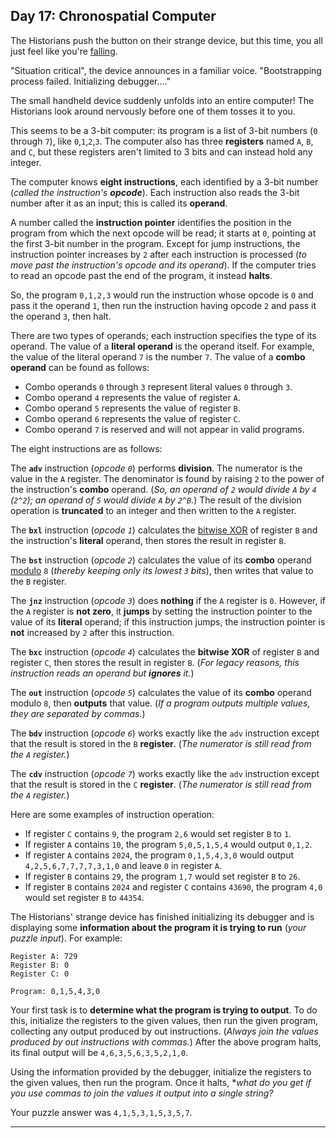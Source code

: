 ## Day 17: Chronospatial Computer

The Historians push the button on their strange device, but this time, you all just 
feel like you're [falling](https://adventofcode.com/2018/day/60).

"Situation critical", the device announces in a familiar voice. "Bootstrapping process 
failed. Initializing debugger...."

The small handheld device suddenly unfolds into an entire computer! The Historians 
look around nervously before one of them tosses it to you.

This seems to be a 3-bit computer: its program is a list of 3-bit numbers (`0` 
through `7`), like `0`,`1`,`2`,`3`. The computer also has three **registers** named `A`, 
`B`, and `C`, but these registers aren't limited to 3 bits and can instead hold any 
integer.

The computer knows **eight instructions**, each identified by a 3-bit number (_called 
the instruction's **opcode**_). Each instruction also reads the 3-bit number after it 
as an input; this is called its **operand**.

A number called the **instruction pointer** identifies the position in the program 
from which the next opcode will be read; it starts at `0`, pointing at the first 3-bit 
number in the program. Except for jump instructions, the instruction pointer increases 
by `2` after each instruction is processed (_to move past the instruction's opcode 
and its operand_). If the computer tries to read an opcode past the end of the program, 
it instead **halts**.

So, the program `0,1,2,3` would run the instruction whose opcode is `0` and pass it 
the operand `1`, then run the instruction having opcode `2` and pass it the operand `3`, 
then halt.

There are two types of operands; each instruction specifies the type of its operand. 
The value of a **literal operand** is the operand itself. For example, the value of the 
literal operand `7` is the number `7`. The value of a **combo operand** can be found 
as follows:

* Combo operands `0` through `3` represent literal values `0` through `3`.
* Combo operand `4` represents the value of register `A`.
* Combo operand `5` represents the value of register `B`.
* Combo operand `6` represents the value of register `C`.
* Combo operand `7` is reserved and will not appear in valid programs.

The eight instructions are as follows:

The **`adv`** instruction (_opcode `0`_) performs **division**. The numerator is 
the value in the `A` register. The denominator is found by raising `2` to the power 
of the instruction's **combo** operand. (_So, an operand of `2` would divide `A` 
by `4` (`2^2`); an operand of `5` would divide `A` by `2^B`._) The result of the 
division operation is **truncated** to an integer and then written to the `A` register.

The **`bxl`** instruction (_opcode `1`_) calculates the 
[bitwise XOR](https://en.wikipedia.org/wiki/Bitwise_operation#XOR) of register `B` 
and the instruction's **literal** operand, then stores the result in register `B`.

The **`bst`** instruction (_opcode `2`_) calculates the value of its **combo** 
operand [modulo](https://en.wikipedia.org/wiki/Modulo) `8` (_thereby keeping only 
its lowest `3` bits_), then writes that value to the `B` register.

The **`jnz`** instruction (_opcode `3`_) does **nothing** if the `A` register is `0`. 
However, if the `A` register is **not zero**, it **jumps** by setting the instruction 
pointer to the value of its **literal** operand; if this instruction jumps, the 
instruction pointer is **not** increased by `2` after this instruction.

The **`bxc`** instruction (_opcode `4`_) calculates the **bitwise XOR** of register 
`B` and register `C`, then stores the result in register `B`. (_For legacy reasons, 
this instruction reads an operand but **ignores** it._)

The **`out`** instruction (_opcode `5`_) calculates the value of its **combo** 
operand modulo `8`, then **outputs** that value. (_If a program outputs multiple values, 
they are separated by commas._)

The **`bdv`** instruction (_opcode `6`_) works exactly like the `adv` instruction 
except that the result is stored in the `B` **register**. (_The numerator is still 
read from the `A` register._)

The **`cdv`** instruction (_opcode `7`_) works exactly like the `adv` instruction 
except that the result is stored in the `C` **register**. (_The numerator is still 
read from the `A` register._)

Here are some examples of instruction operation:

* If register `C` contains `9`, the program `2,6` would set register `B` to `1`.
* If register `A` contains `10`, the program `5,0,5,1,5,4` would output `0,1,2`.
* If register `A` contains `2024`, the program `0,1,5,4,3,0` would output `4,2,5,6,7,7,7,7,3,1,0` and leave `0` in register `A`.
* If register `B` contains `29`, the program `1,7` would set register `B` to `26`.
* If register `B` contains `2024` and register `C` contains `43690`, the program `4,0` would set register `B` to `44354`.

The Historians' strange device has finished initializing its debugger and is displaying 
some **information about the program it is trying to run** (_your puzzle input_). 
For example:

```
Register A: 729
Register B: 0
Register C: 0

Program: 0,1,5,4,3,0
```

Your first task is to **determine what the program is trying to output**. To do this, 
initialize the registers to the given values, then run the given program, collecting 
any output produced by out instructions. (_Always join the values produced by out 
instructions with commas._) After the above program halts, its final output will be 
`4,6,3,5,6,3,5,2,1,0`.

Using the information provided by the debugger, initialize the registers to the given 
values, then run the program. Once it halts, **what do you get if you use commas to 
join the values it output into a single string?*

Your puzzle answer was `4,1,5,3,1,5,3,5,7`.

---

